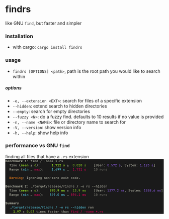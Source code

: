 # findrs

like GNU `find`, but faster and simpler

### installation

* with cargo: `cargo install findrs`

### usage

* `findrs [OPTIONS] <path>`, path is the root path you would like to search within

##### options

* `-e, --extension <EXT>`: search for files of a specific extension
* `--hidden`: extend search to hidden directories
* `--empty`: search for empty directories
* `--fuzzy <N>`: do a fuzzy find. defaults to 10 results if no value is provided
* `-n, --name <NAME>`: file or directory name to search for
* `-V, --version`: show version info
* `-h, --help`: show help info

### performance vs GNU `find`

finding all files that have a `.rs` extension
![](img/benchmark.png)
